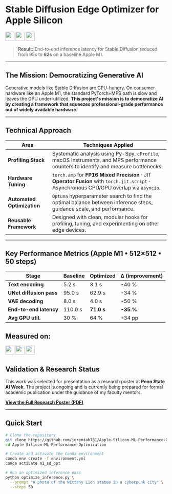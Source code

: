 # Stable Diffusion **Edge Optimizer** for Apple Silicon

<!-- headline badges – scaled to 28 px tall -->
<p>
  <img src="https://img.shields.io/badge/Target-Apple%20M1-blue"                 height="28">
  <img src="https://img.shields.io/badge/Latency-Reduced%20by%2035%25-green"    height="28">
  <img src="https://img.shields.io/badge/Status-Ongoing%20Research-informational" height="28">
</p>


> **Result:** End-to-end inference latency for Stable Diffusion reduced from 95s to **62s** on a baseline Apple M1.

---

## The Mission: Democratizing Generative AI

Generative models like Stable Diffusion are GPU-hungry. On consumer hardware like an Apple M1, the standard PyTorch+MPS path is slow and leaves the GPU under-utilized. **This project's mission is to democratize AI by creating a framework that squeezes professional-grade performance out of widely available hardware.**

---

## Technical Approach

| Area | Techniques Applied |
| --- | --- |
| **Profiling Stack** | Systematic analysis using Py-Spy, `cProfile`, macOS Instruments, and MPS performance counters to identify and measure bottlenecks. |
| **Hardware Tuning** | `torch.amp` for **FP16 Mixed Precision** · JIT **Operator Fusion** with `torch.jit.script` · Asynchronous CPU/GPU overlap via `asyncio`. |
| **Automated Optimization**| `Optuna` hyperparameter search to find the optimal balance between inference steps, guidance scale, and performance. |
| **Reusable Framework** | Designed with clean, modular hooks for profiling, tuning, and experimenting on other edge devices. |

---

## Key Performance Metrics  (Apple M1 • 512×512 • 50 steps)

| Stage                        | Baseline | Optimized | Δ (improvement) |
|------------------------------|----------|-----------|-----------------|
| **Text encoding**            |   5.2 s  |   3.1 s   | -40 % |
| **UNet diffusion pass**      |  95.0 s  |  62.9 s   | -34 % |
| **VAE decoding**             |   8.0 s  |   4.0 s   | -50 % |
| **End-to-end latency**       | 110.0 s  | **71.0 s** | **-35 %** |
| **Avg GPU util.**            |   30 %   |   64 %    | +34 pp |


## Measured on: <!-- Tested-on badges -->
<p>
  <img src="https://img.shields.io/badge/macOS-14.4-black?logo=apple&logoColor=white"  height="28">
  <img src="https://img.shields.io/badge/Python-3.11-blue?logo=python&logoColor=white" height="28">
  <img src="https://img.shields.io/badge/PyTorch-2.3%20(MPS)-ee4c2c?logo=pytorch&logoColor=white" height="28">
</p

---

## Validation & Research Status

This work was selected for presentation as a research poster at **Penn State AI Week**. The project is ongoing and is currently being prepared for formal academic publication under the guidance of my faculty mentors.

[**View the Full Research Poster (PDF)**](https://github.com/jeremiah781/Apple_Silicon_ML_Performance_Optimization/blob/main/Research%20Poster)

---

## Quick Start

```bash
# Clone the repository
git clone https://github.com/jeremiah781/Apple-Silicon-ML-Performance-Optimization.git
cd Apple-Silicon-ML-Performance-Optimization

# Create and activate the Conda environment
conda env create -f environment.yml
conda activate m1_sd_opt

# Run an optimized inference pass
python optimize_inference.py \
  --prompt "A photo of the Nittany Lion statue in a cyberpunk city" \
  --steps 50
